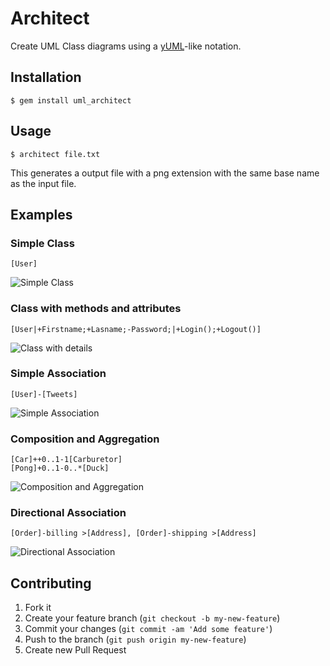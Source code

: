 # Architect

Create UML Class diagrams using a [yUML](http://yuml.me/diagram/scruffy/class/samples)-like notation.


## Installation

    $ gem install uml_architect

## Usage

    $ architect file.txt
    
This generates a output file with a png extension with the same base name as the
input file.

## Examples

### Simple Class
    [User]
![Simple Class](https://raw.github.com/whistler/architect/master/examples/simple_class.png)
    
### Class with methods and attributes
    [User|+Firstname;+Lasname;-Password;|+Login();+Logout()]
![Class with details](https://raw.github.com/whistler/architect/master/examples/class_with_details.png)
    
### Simple Association
    [User]-[Tweets]
![Simple Association](https://raw.github.com/whistler/architect/master/examples/simple_association.png)
    
### Composition and Aggregation
    [Car]++0..1-1[Carburetor]
    [Pong]+0..1-0..*[Duck]
![Composition and Aggregation](https://raw.github.com/whistler/architect/master/examples/composition_and_aggregation.png)
    
### Directional Association
    [Order]-billing >[Address], [Order]-shipping >[Address]
![Directional Association](https://raw.github.com/whistler/architect/master/examples/directional_association.png)
    
## Contributing

1. Fork it
2. Create your feature branch (`git checkout -b my-new-feature`)
3. Commit your changes (`git commit -am 'Add some feature'`)
4. Push to the branch (`git push origin my-new-feature`)
5. Create new Pull Request
